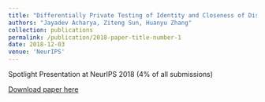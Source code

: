```yaml
---
title: "Differentially Private Testing of Identity and Closeness of Discrete Distributions"
authors: "Jayadev Acharya, Ziteng Sun, Huanyu Zhang"
collection: publications
permalink: /publication/2018-paper-title-number-1
date: 2018-12-03
venue: 'NeurIPS'
---
```


Spotlight Presentation at NeurIPS 2018 (4% of all submissions)
 
[Download paper here](https://papers.nips.cc/paper/7920-differentially-private-testing-of-identity-and-closeness-of-discrete-distributions.pdf)

